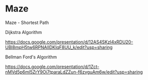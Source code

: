 # Maze
Maze - Shortest Path

Dijkstra Algorithm

https://docs.google.com/presentation/d/12AS4SKzI4xRDU20-UBl8mpH5tw6RPNAlIDKIqF8UU_k/edit?usp=sharing

Bellman Ford's Algorithm

https://docs.google.com/presentation/d/1Zct-nMVd5p6ml5ZrY9Oi7tparaLdZZun-f6zvguAm6w/edit?usp=sharing
